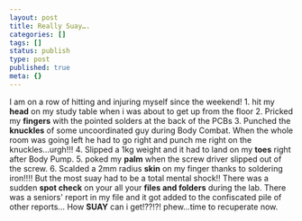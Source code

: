 ```yaml
---
layout: post
title: Really Suay….
categories: []
tags: []
status: publish
type: post
published: true
meta: {}
---
```

I am on a row of hitting and injuring myself since the weekend! 1. hit my **head** on my study table when i was about to get up from the floor 2. Pricked my **fingers** with the pointed solders at the back of the PCBs 3. Punched the **knuckles** of some uncoordinated guy during Body Combat. When the whole room was going left he had to go right and punch me right on the knuckles...urgh!!! 4. Slipped a 1kg weight and it had to land on my **toes** right after Body Pump. 5. poked my **palm** when the screw driver slipped out of the screw. 6. Scalded a 2mm radius **skin** on my finger thanks to soldering iron!!!! But the most suay had to be a total mental shock!! There was a sudden **spot check** on your all your **files and folders** during the lab. There was a seniors' report in my file and it got added to the confiscated pile of other reports... How **SUAY** can i get!??!?! phew...time to recuperate now.
